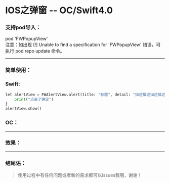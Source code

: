 IOS之弹窗 -- OC/Swift4.0  
===================================  

### 支持pod导入：

pod 'FWPopupView'<br>
注意：如出现 [!] Unable to find a specification for 'FWPopupView' 错误，可执行 pod repo update 命令。

-----------------------------------

### 简单使用：  

### Swift:
```python
let alertView = FWAlertView.alert(title: "标题", detail: "描述描述描述描述") { (index) in
    print("点击了确定")
}
alertView.show()
```


### OC：<br>

-----------------------------------  

### 效果：


-----------------------------------

### 结尾语：

> 使用过程中有任何问题或者新的需求都可以issues我哦，谢谢！
